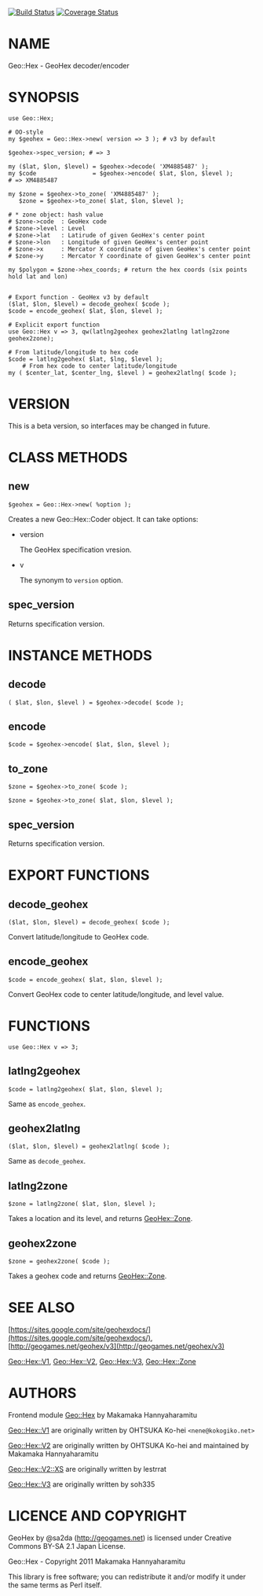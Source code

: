 [![Build Status](https://travis-ci.org/karupanerura/geohex-perl.svg?branch=master)](https://travis-ci.org/karupanerura/geohex-perl) [![Coverage Status](https://img.shields.io/coveralls/karupanerura/geohex-perl/master.svg?style=flat)](https://coveralls.io/r/karupanerura/geohex-perl?branch=master)
# NAME

Geo::Hex - GeoHex decoder/encoder

# SYNOPSIS

    use Geo::Hex;
    
    # OO-style
    my $geohex = Geo::Hex->new( version => 3 ); # v3 by default
    
    $geohex->spec_version; # => 3
    
    my ($lat, $lon, $level) = $geohex->decode( 'XM4885487' );
    my $code                = $geohex->encode( $lat, $lon, $level );
    # => XM4885487
    
    my $zone = $geohex->to_zone( 'XM4885487' );
       $zone = $geohex->to_zone( $lat, $lon, $level );
    
    # * zone object: hash value
    # $zone->code  : GeoHex code
    # $zone->level : Level
    # $zone->lat   : Latirude of given GeoHex's center point
    # $zone->lon   : Longitude of given GeoHex's center point
    # $zone->x     : Mercator X coordinate of given GeoHex's center point 
    # $zone->y     : Mercator Y coordinate of given GeoHex's center point 
    
    my $polygon = $zone->hex_coords; # return the hex coords (six points hold lat and lon)
    
    
    # Export function - GeoHex v3 by default
    ($lat, $lon, $level) = decode_geohex( $code );
    $code = encode_geohex( $lat, $lon, $level );
    
    # Explicit export function
    use Geo::Hex v => 3, qw(latlng2geohex geohex2latlng latlng2zone geohex2zone);
    
    # From latitude/longitude to hex code
    $code = latlng2geohex( $lat, $lng, $level );
        # From hex code to center latitude/longitude
    my ( $center_lat, $center_lng, $level ) = geohex2latlng( $code );

# VERSION

This is a beta version, so interfaces may be changed in future.

# CLASS METHODS

## new

    $geohex = Geo::Hex->new( %option );

Creates a new Geo::Hex::Coder object. It can take options:

- version

    The GeoHex specification vresion.

- v

    The synonym to `version` option.

## spec\_version

Returns specification version.

# INSTANCE METHODS

## decode

    ( $lat, $lon, $level ) = $geohex->decode( $code );

## encode

    $code = $geohex->encode( $lat, $lon, $level );

## to\_zone

    $zone = $geohex->to_zone( $code );
    
    $zone = $geohex->to_zone( $lat, $lon, $level );

## spec\_version

Returns specification version.

# EXPORT FUNCTIONS

## decode\_geohex

    ($lat, $lon, $level) = decode_geohex( $code );

Convert latitude/longitude to GeoHex code.

## encode\_geohex

    $code = encode_geohex( $lat, $lon, $level );

Convert GeoHex code to center latitude/longitude, and level value.

# FUNCTIONS

    use Geo::Hex v => 3;

## latlng2geohex

    $code = latlng2geohex( $lat, $lon, $level );

Same as `encode_geohex`.

## geohex2latlng

    ($lat, $lon, $level) = geohex2latlng( $code );

Same as `decode_geohex`.

## latlng2zone

    $zone = latlng2zone( $lat, $lon, $level );

Takes a location and its level, and returns [GeoHex::Zone](https://metacpan.org/pod/GeoHex::Zone).

## geohex2zone

    $zone = geohex2zone( $code );

Takes a geohex code and returns [GeoHex::Zone](https://metacpan.org/pod/GeoHex::Zone).

# SEE ALSO

[https://sites.google.com/site/geohexdocs/](https://sites.google.com/site/geohexdocs/),
[http://geogames.net/geohex/v3](http://geogames.net/geohex/v3)

[Geo::Hex::V1](https://metacpan.org/pod/Geo::Hex::V1),
[Geo::Hex::V2](https://metacpan.org/pod/Geo::Hex::V2),
[Geo::Hex::V3](https://metacpan.org/pod/Geo::Hex::V3),
[Geo::Hex::Zone](https://metacpan.org/pod/Geo::Hex::Zone)

# AUTHORS

Frontend module [Geo::Hex](https://metacpan.org/pod/Geo::Hex) by Makamaka Hannyaharamitu

[Geo::Hex::V1](https://metacpan.org/pod/Geo::Hex::V1) are originally written by OHTSUKA Ko-hei  `<nene@kokogiko.net>`

[Geo::Hex::V2](https://metacpan.org/pod/Geo::Hex::V2) are originally written by OHTSUKA Ko-hei and maintained by Makamaka Hannyaharamitu

[Geo::Hex::V2::XS](https://metacpan.org/pod/Geo::Hex::V2::XS) are originally written by lestrrat

[Geo::Hex::V3](https://metacpan.org/pod/Geo::Hex::V3) are originally written by soh335

# LICENCE AND COPYRIGHT

GeoHex by @sa2da (http://geogames.net) is licensed under
Creative Commons BY-SA 2.1 Japan License.

Geo::Hex - Copyright 2011 Makamaka Hannyaharamitu

This library is free software; you can redistribute it and/or modify it
under the same terms as Perl itself.
